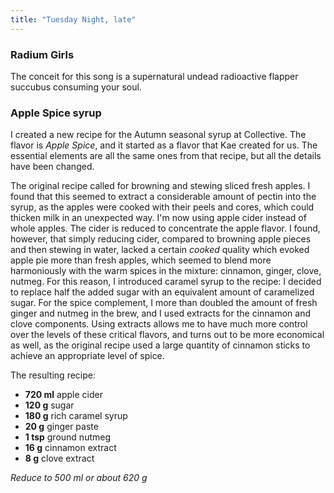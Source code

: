 ```yaml
---
title: "Tuesday Night, late"
---
```


### Radium Girls

The conceit for this song is a supernatural undead radioactive flapper
succubus consuming your soul.

### Apple Spice syrup

I created a new recipe for the Autumn seasonal syrup at Collective. The flavor
is *Apple Spice*, and it started as a flavor that Kae created for us. The
essential elements are all the same ones from that recipe, but all the details
have been changed.

The original recipe called for browning and stewing sliced fresh apples. I 
found that this seemed to extract a considerable amount of pectin into the 
syrup, as the apples were cooked with their peels and cores, which could
thicken milk in an unexpected way. I'm now using apple cider instead of whole
apples. The cider is reduced to concentrate the apple flavor. I found, however,
that simply reducing cider, compared to browning apple pieces and then stewing
in water, lacked a certain *cooked* quality which evoked apple pie more than
fresh apples, which seemed to blend more harmoniously with the warm spices in
the mixture: cinnamon, ginger, clove, nutmeg. For this reason, I introduced
caramel syrup to the recipe: I decided to replace half the added sugar with
an equivalent amount of caramelized sugar. For the spice complement, I more 
than doubled the amount of fresh ginger and nutmeg in the brew, and I used
extracts for the cinnamon and clove components. Using extracts allows me to 
have much more control over the levels of these critical flavors, and turns
out to be more economical as well, as the original recipe used a large quantity
of cinnamon sticks to achieve an appropriate level of spice.

The resulting recipe:

 - __720 ml__  apple cider
 - __120 g__   sugar
 - __180 g__   rich caramel syrup
 -  __20 g__   ginger paste
 -   __1 tsp__ ground nutmeg
 -  __16 g__   cinnamon extract
 -   __8 g__   clove extract

 *Reduce to 500 ml or about 620 g*
